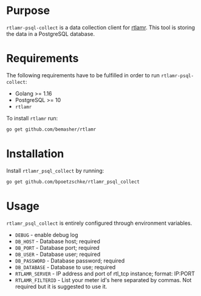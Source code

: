 # Purpose

`rtlamr-psql-collect` is a data collection client for [rtlamr](https://github.com/bemasher/rtlamr). This tool is storing
the data in a PostgreSQL database.

# Requirements

The following requirements have to be fulfilled in order to run `rtlamr-psql-collect`:

- Golang >= 1.16
- PostgreSQL >= 10
- `rtlamr`

To install `rtlamr` run:
```bash
go get github.com/bemasher/rtlamr
```

# Installation
Install `rtlamr_psql_collect` by running:
```bash
go get github.com/bpoetzschke/rtlamr_psql_collect
```

# Usage
`rtlamr_psql_collect` is entirely configured through environment variables.

- `DEBUG` - enable debug log
- `DB_HOST` - Database host; required
- `DB_PORT` - Database port; required
- `DB_USER` - Database user; required
- `DB_PASSWORD` - Database password; required
- `DB_DATABASE` - Database to use; required
- `RTLAMR_SERVER` - IP address and port of rtl_tcp instance; format: IP:PORT
- `RTLAMR_FILTERID` - List your meter id's here separated by commas. Not required but it is suggested to use it.